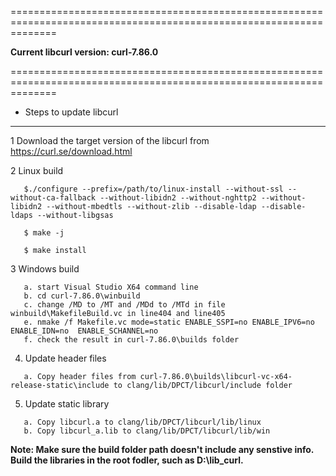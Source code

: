 ====================================================================================================================

**Current libcurl version: curl-7.86.0**

====================================================================================================================
* Steps to update libcurl
********************************************************************************************************************
1 Download the target version of the libcurl from  https://curl.se/download.html

2 Linux build
```
   $./configure --prefix=/path/to/linux-install --without-ssl --without-ca-fallback --without-libidn2 --without-nghttp2 --without-libidn2 --without-mbedtls --without-zlib --disable-ldap --disable-ldaps --without-libgsas

   $ make -j

   $ make install
```

3  Windows build
```
   a. start Visual Studio X64 command line
   b. cd curl-7.86.0\winbuild
   c. change /MD to /MT and /MDd to /MTd in file winbuild\MakefileBuild.vc in line404 and line405
   e. nmake /f Makefile.vc mode=static ENABLE_SSPI=no ENABLE_IPV6=no ENABLE_IDN=no  ENABLE_SCHANNEL=no
   f. check the result in curl-7.86.0\builds folder
```

4. Update header files
```
   a. Copy header files from curl-7.86.0\builds\libcurl-vc-x64-release-static\include to clang/lib/DPCT/libcurl/include folder
```

5. Update static library
```
   a. Copy libcurl.a to clang/lib/DPCT/libcurl/lib/linux
   b. Copy libcurl_a.lib to clang/lib/DPCT/libcurl/lib/win
 ```


**Note: Make sure the build folder path doesn't include any senstive info. Build the libraries in the root fodler, such as D:\lib_curl.**
